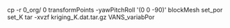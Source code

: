cp -r  0_org/ 0
transformPoints -yawPitchRoll '(0 0 -90)'
blockMesh
set_por
set_K
tar -xvzf kriging_K.dat.tar.gz
VANS_variabPor
